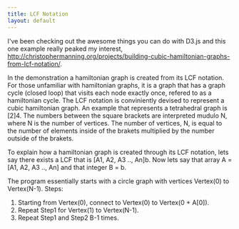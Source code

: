 ```yaml
---
title: LCF Notation
layout: default
---
```


I've been checking out the awesome things you can do with D3.js and this one example really peaked my interest, http://christophermanning.org/projects/building-cubic-hamiltonian-graphs-from-lcf-notation/.

In the demonstration a hamiltonian graph is created from its LCF notation. For those unfamiliar with hamiltonian graphs, it is a graph that has a graph cycle (closed loop) that visits each node exactly once, refered to as a hamiltonian cycle. The LCF notation is conviniently devised to represent a cubic hamiltonian graph. An example that represents a tetrahedral graph is [2]4. The numbers between the square brackets are interpreted mudulo N, where N is the number of vertices. The number of vertices, N, is equal to the number of elements inside of the brakets multiplied by the number outside of the brakets.

To explain how a hamiltonian graph is created through its LCF notation, lets say there exists a LCF that is [A1, A2, A3 .., An]b. Now lets say that array A = [A1, A2, A3 .., An] and that integer B = b.

The program essentially starts with a circle graph with vertices Vertex(0) to Vertex(N-1). 
Steps:
1) Starting from Vertex(0), connect to Vertex(0) to Vertex(0 + A[0]).
2) Repeat Step1 for Vertex(1) to Vertex(N-1).
3) Repeat Step1 and Step2 B-1 times.